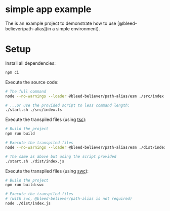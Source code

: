 # simple app example

The is an example project to demonstrate how to use [@bleed-believer/path-alias](in a simple environment).

# Setup

Install all dependencies:
```sh
npm ci
```

Execute the source code:
```sh
# The full command
node --no-warnings --loader @bleed-believer/path-alias/esm ./src/index.ts

# ...or use the provided script to less command length:
./start.sh ./src/index.ts
```

Execute the transpiled files (using [tsc](https://www.npmjs.com/package/typescript)):
```sh
# Build the project
npm run build

# Execute the transpiled files
node --no-warnings --loader @bleed-believer/path-alias/esm ./dist/index.js

# The same as above but using the script provided
./start.sh ./dist/index.js
```

Execute the transpiled files (using [swc](https://www.npmjs.com/package/@swc/core)):
```sh
# Build the project
npm run build:swc

# Execute the transpiled files
# (with swc, @bleed-believer/path-alias is not required)
node ./dist/index.js
```